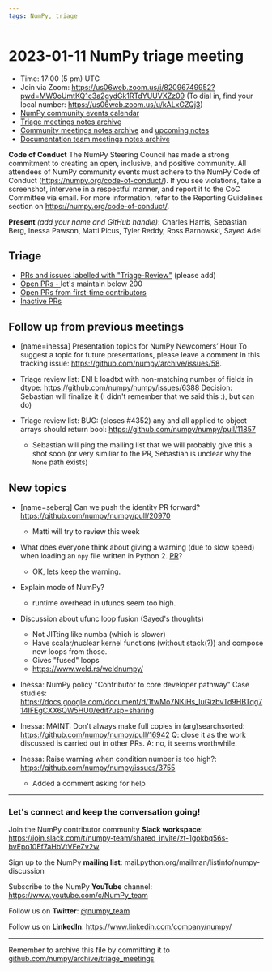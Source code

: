 ```yaml
---
tags: NumPy, triage
---
```


# 2023-01-11 NumPy triage meeting


- Time: 17:00 (5 pm) UTC
- Join via Zoom: https://us06web.zoom.us/j/82096749952?pwd=MW9oUmtKQ1c3a2gydGk1RTdYUUVXZz09 (To dial in, find your local number: https://us06web.zoom.us/u/kALxGZQj3)
- [NumPy community events calendar](https://scientific-python.org/calendars)
- [Triage meetings notes archive](https://github.com/numpy/archive/tree/master/triage_meetings)
- [Community meetings notes archive](https://github.com/numpy/archive/tree/main/community_meetings) and [upcoming notes](https://hackmd.io/76o-IxCjQX2mOXO_wwkcpg)
- [Documentation team meetings notes archive](https://github.com/numpy/archive/tree/main/docs_team_meetings)


**Code of Conduct**
The NumPy Steering Council has made a strong commitment to creating an open, inclusive, and positive community. 
All attendees of NumPy community events must adhere to the NumPy Code of Conduct (https://numpy.org/code-of-conduct/). 
If you see violations, take a screenshot, intervene in a respectful manner, and report it to the CoC Committee via email. For more information, refer to the Reporting Guidelines section on https://numpy.org/code-of-conduct/.

**Present** *(add your name and GitHub handle)*: Charles Harris, Sebastian Berg, Inessa Pawson, Matti Picus, Tyler Reddy, Ross Barnowski, Sayed Adel


## Triage

* [PRs and issues labelled with "Triage-Review"](https://github.com/numpy/numpy/labels/triage%20review) (please add)
* [Open PRs - ](https://github.com/numpy/numpy/pulls) let's maintain below 200
* [Open PRs from first-time contributors](https://github.com/orgs/numpy/projects/5) 
* [Inactive PRs](https://github.com/orgs/numpy/projects/6)


## Follow up from previous meetings
 
- [name=inessa] Presentation topics for NumPy Newcomers’ Hour 
To suggest a topic for future presentations, please leave a comment in this tracking issue: https://github.com/numpy/archive/issues/58.

- Triage review list: ENH: loadtxt with non-matching number of fields in dtype:
https://github.com/numpy/numpy/issues/6388
Decision: Sebastian will finalize it (I didn't remember that we said this :), but can do)

- Triage review list: BUG: (closes #4352) any and all applied to object arrays should return bool: https://github.com/numpy/numpy/pull/11857
  - Sebastian will ping the mailing list that we will probably give this a shot soon (or very similiar to the PR, Sebastian is unclear why the `None` path exists)


## New topics

- [name=seberg] Can we push the identity PR forward? https://github.com/numpy/numpy/pull/20970
  - Matti will try to review this week

- What does everyone think about giving a warning (due to slow speed) when loading an `npy` file written in Python 2. [PR](https://github.com/numpy/numpy/pull/22916)?
  - OK, lets keep the warning.

- Explain mode of NumPy?
  - runtime overhead in ufuncs seem too high.

- Discussion about ufunc loop fusion (Sayed's thoughts)
  - Not JITting like numba (which is slower)
  - Have scalar/nuclear kernel functions (without stack(?)) and compose new loops from those.
  - Gives "fused" loops
  - https://www.weld.rs/weldnumpy/

- Inessa: NumPy policy "Contributor to core developer pathway"
Case studies: https://docs.google.com/document/d/1fwMo7NKiHs_luGizbvTd9HBTqg714IFEgCXX6QW5HU0/edit?usp=sharing

- Inessa:  MAINT: Don't always make full copies in (arg)searchsorted: https://github.com/numpy/numpy/pull/16942
Q: close it as the work discussed is carried out in other PRs.
A: no, it seems worthwhile.

- Inessa: Raise warning when condition number is too high?: https://github.com/numpy/numpy/issues/3755
  - Added a comment asking for help

---

### Let's connect and keep the conversation going!
Join the NumPy contributor community **Slack workspace**: https://join.slack.com/t/numpy-team/shared_invite/zt-1gokbq56s-bvEpo10Ef7aHbVtVFeZv2w

Sign up to the NumPy **mailing list**: mail.python.org/mailman/listinfo/numpy-discussion

Subscribe to the NumPy **YouTube** channel: https://www.youtube.com/c/NumPy_team


Follow us on **Twitter**: [@numpy_team](https://twitter.com/numpy_team)

Follow us on **LinkedIn**: https://www.linkedin.com/company/numpy/

---

Remember to archive this file by committing it to [github.com/numpy/archive/triage_meetings](https://github.com/numpy/archive/tree/main/triage_meetings)